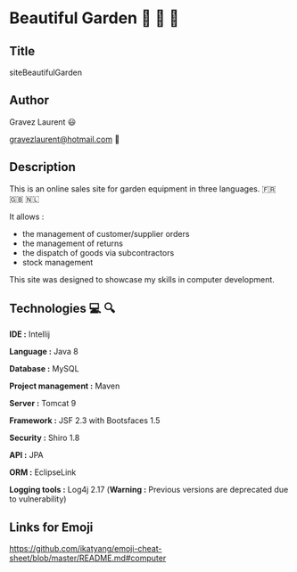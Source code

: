 # Beautiful Garden :herb: :deciduous_tree: :sunflower:

## Title 

siteBeautifulGarden  

## Author

Gravez Laurent :smiley:

gravezlaurent@hotmail.com :email:

## Description 

This is an online sales site for garden equipment in three languages. :fr: :uk: :netherlands:
 
It allows : 

- the management of customer/supplier orders 
- the management of returns
- the dispatch of goods via subcontractors
- stock management

This site was designed to showcase my skills in computer development.

## Technologies :computer: :mag:

**IDE :** Intellij

**Language :** Java 8

**Database :** MySQL

**Project management :** Maven 

**Server :** Tomcat 9

**Framework :** JSF 2.3 with Bootsfaces 1.5

**Security :** Shiro 1.8

**API :** JPA

**ORM :** EclipseLink

**Logging tools :** Log4j 2.17 (**Warning :** Previous versions are deprecated due to vulnerability) 

## Links for Emoji

https://github.com/ikatyang/emoji-cheat-sheet/blob/master/README.md#computer
